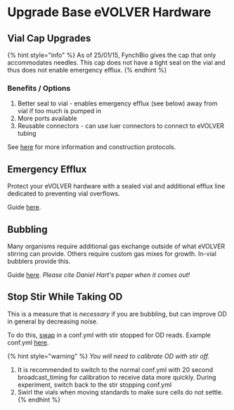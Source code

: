 # Upgrade Base eVOLVER Hardware

## Vial Cap Upgrades

{% hint style="info" %}
As of 25/01/15, FynchBio gives the cap that only accommodates needles. This cap does not have a tight seal on the vial and thus does not enable emergency efflux.
{% endhint %}

### Benefits / Options

1. Better seal to vial - enables emergency efflux (see below) away from vial if too much is pumped in
2. More ports available
3. Reusable connectors - can use luer connectors to connect to eVOLVER tubing

See [here](hardware/vial-caps/) for more information and construction protocols.

## Emergency Efflux

Protect your eVOLVER hardware with a sealed vial and additional efflux line dedicated to preventing vial overflows.

Guide [here](guides/emergency-efflux.md).

## Bubbling

Many organisms require additional gas exchange outside of what eVOLVER stirring can provide. Others require custom gas mixes for growth. In-vial bubblers provide this.

Guide [here](extensions/custom-fluidics/bubblers-in-vial-aeration/). _Please cite Daniel Hart's paper when it comes out!_

## Stop Stir While Taking OD

This is a measure that is _necessary_ if you are bubbling, but can improve OD in general by decreasing noise.

To do this, [swap](guides/change-your-conf.yml-file.md) in a conf.yml with stir stopped for OD reads. Example conf.yml [here](https://github.com/FYNCH-BIO/evolver/tree/master/evolver/alternate_conf_files/stir_pause_for_OD_reads).

{% hint style="warning" %}
_You will need to calibrate OD with stir off._

1. It is recommended to switch to the normal conf.yml with 20 second broadcast\_timing for calibration to receive data more quickly. During experiment, switch back to the stir stopping conf.yml
2. Swirl the vials when moving standards to make sure cells do not settle.
{% endhint %}
